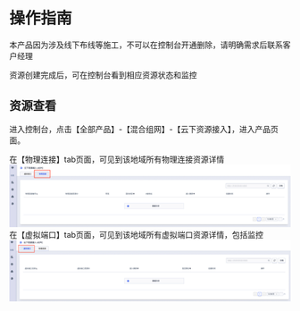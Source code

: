 # 操作指南

本产品因为涉及线下布线等施工，不可以在控制台开通删除，请明确需求后联系客户经理

资源创建完成后，可在控制台看到相应资源状态和监控

## 资源查看

进入控制台，点击【全部产品】-【混合组网】-【云下资源接入】，进入产品页面。

在【物理连接】tab页面，可见到该地域所有物理连接资源详情
![物理连接](/image/wulilianjie.png)
在【虚拟端口】tab页面，可见到该地域所有虚拟端口资源详情，包括监控
![虚拟端口](/image/xuniduankou.png)


